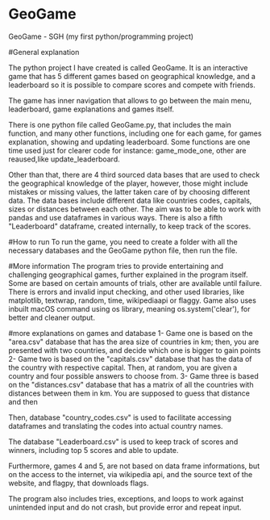 # GeoGame
GeoGame - SGH (my first python/programming project)

#General explanation

The python project I have created is called GeoGame. It is an interactive game that has 5 different games based on geographical knowledge, and a leaderboard so it is possible to compare scores and compete with friends. 

The game has inner navigation that allows to go between the main menu, leaderboard, game explanations and games itself. 

There is one python file called GeoGame.py, that includes the main function, and many other functions, including one for each game, for games explanation, showing and updating leaderboard. Some functions are one time used just for clearer code for instance: game_mode_one, other are reaused,like update_leaderboard.

Other than that, there are 4 third sourced data bases that are used to check the geographical knowledge of the player, however, those might include mistakes or missing values, the latter taken care of by choosing different data. The data bases include different data like countries codes, capitals, sizes or distances between each other. The aim was to be able to work with pandas and use dataframes in various ways. There is also a fifth "Leaderboard" dataframe, created internally, to keep track of the scores.  

#How to run
To run the game, you need to create a folder with all the necessary databases and the GeoGame python file, then run the file. 

#More information
The program tries to provide entertaining and challenging geographical games, further explained in the program itself. Some are based on certain amounts of trials, other are available until failure. There is errors and invalid input checking, and other used libraries, like matplotlib, textwrap, random, time, wikipediaapi or flaggy. Game also uses inbuilt macOS command using os library, meaning os.system('clear'), for better and cleaner output. 


#more explanations on games and database
1- Game one is based on the "area.csv" database that has the area size of countries in km; then, you are presented with two countries, and decide which one is bigger to gain points
2- Game two is based on the "capitals.csv" database that has the data of the country with respective capital. Then, at random, you are given a country and four possible answers to choose from. 
3- Game three is based on the "distances.csv" database that has a matrix of all the countries with distances between them in km. You are supposed to guess that distance and then 

Then, database "country_codes.csv" is used to facilitate accessing dataframes and translating the codes into actual country names.

The database "Leaderboard.csv" is used to keep track of scores and winners, including top 5 scores and able to update.

Furthermore, games 4 and 5, are not based on data frame informations, but on the access to the internet, via wikipedia api, and the source text of the website, and flagpy, that downloads flags. 

The program also includes tries, exceptions, and loops to work against unintended input and do not crash, but provide error and repeat input.
